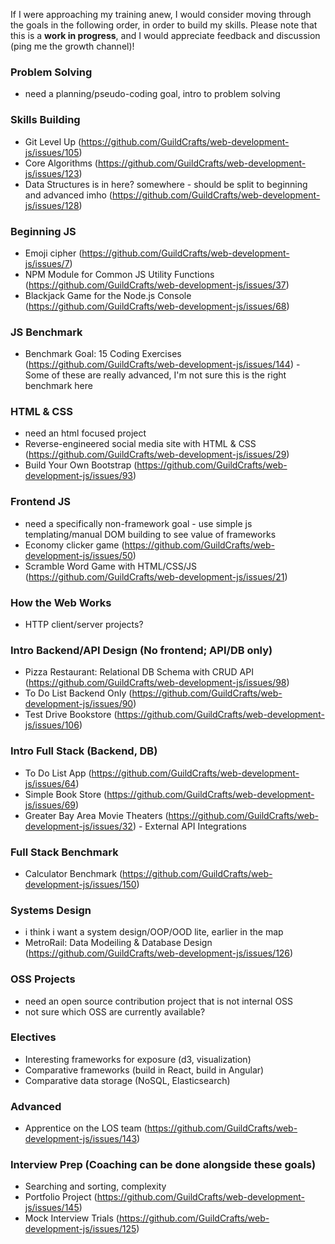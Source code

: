 If I were approaching my training anew, I would consider moving through the goals in the following order, in order to build my skills.  Please note that this is a **work in progress**, and I would appreciate feedback and discussion (ping me the growth channel)!

### Problem Solving
* need a planning/pseudo-coding goal, intro to problem solving

### Skills Building
* Git Level Up (https://github.com/GuildCrafts/web-development-js/issues/105)
* Core Algorithms (https://github.com/GuildCrafts/web-development-js/issues/123)
* Data Structures is in here? somewhere - should be split to beginning and advanced imho (https://github.com/GuildCrafts/web-development-js/issues/128)

### Beginning JS
* Emoji cipher (https://github.com/GuildCrafts/web-development-js/issues/7)
* NPM Module for Common JS Utility Functions (https://github.com/GuildCrafts/web-development-js/issues/37)
* Blackjack Game for the Node.js Console (https://github.com/GuildCrafts/web-development-js/issues/68)

### JS Benchmark
* Benchmark Goal: 15 Coding Exercises (https://github.com/GuildCrafts/web-development-js/issues/144) - Some of these are really advanced, I'm not sure this is the right benchmark here

### HTML & CSS
* need an html focused project
* Reverse-engineered social media site with HTML & CSS (https://github.com/GuildCrafts/web-development-js/issues/29)
* Build Your Own Bootstrap (https://github.com/GuildCrafts/web-development-js/issues/93)

### Frontend JS
* need a specifically non-framework goal - use simple js templating/manual DOM building to see value of frameworks
* Economy clicker game (https://github.com/GuildCrafts/web-development-js/issues/50)
* Scramble Word Game with HTML/CSS/JS (https://github.com/GuildCrafts/web-development-js/issues/21)

### How the Web Works
* HTTP client/server projects?

### Intro Backend/API Design (No frontend; API/DB only)
* Pizza Restaurant: Relational DB Schema with CRUD API (https://github.com/GuildCrafts/web-development-js/issues/98)
* To Do List Backend Only (https://github.com/GuildCrafts/web-development-js/issues/90)
* Test Drive Bookstore (https://github.com/GuildCrafts/web-development-js/issues/106)

### Intro Full Stack (Backend, DB)
* To Do List App (https://github.com/GuildCrafts/web-development-js/issues/64)
* Simple Book Store (https://github.com/GuildCrafts/web-development-js/issues/69)
* Greater Bay Area Movie Theaters (https://github.com/GuildCrafts/web-development-js/issues/32) - External API Integrations

### Full Stack Benchmark
* Calculator Benchmark (https://github.com/GuildCrafts/web-development-js/issues/150)

### Systems Design
* i think i want a system design/OOP/OOD lite, earlier in the map
* MetroRail: Data Modeiling & Database Design (https://github.com/GuildCrafts/web-development-js/issues/126)

### OSS Projects
* need an open source contribution project that is not internal OSS
* not sure which OSS are currently available?

### Electives
* Interesting frameworks for exposure (d3, visualization)
* Comparative frameworks (build in React, build in Angular)
* Comparative data storage (NoSQL, Elasticsearch)

### Advanced
* Apprentice on the LOS team (https://github.com/GuildCrafts/web-development-js/issues/143)

### Interview Prep (Coaching can be done alongside these goals)
* Searching and sorting, complexity
* Portfolio Project (https://github.com/GuildCrafts/web-development-js/issues/145)
* Mock Interview Trials (https://github.com/GuildCrafts/web-development-js/issues/125)
